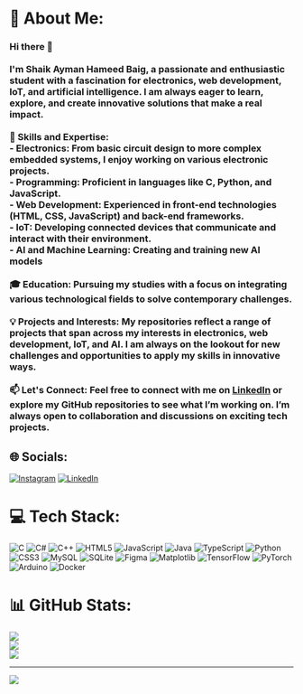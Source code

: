 # 💫 About Me:
### Hi there 👋<br><br>I'm Shaik Ayman Hameed Baig, a passionate and enthusiastic student with a fascination for electronics, web development, IoT, and artificial intelligence. I am always eager to learn, explore, and create innovative solutions that make a real impact.<br><br>🔧 Skills and Expertise:<br>- Electronics: From basic circuit design to more complex embedded systems, I enjoy working on various electronic projects.<br>- Programming: Proficient in languages like C, Python, and JavaScript.<br>- Web Development: Experienced in front-end technologies (HTML, CSS, JavaScript) and back-end frameworks.<br>- IoT: Developing connected devices that communicate and interact with their environment.<br>- AI and Machine Learning: Creating and training new AI models <br><br>🎓 Education: Pursuing my studies with a focus on integrating various technological fields to solve contemporary challenges.<br><br>💡 Projects and Interests: My repositories reflect a range of projects that span across my interests in electronics, web development, IoT, and AI. I am always on the lookout for new challenges and opportunities to apply my skills in innovative ways.<br><br>📫 Let's Connect: Feel free to connect with me on [LinkedIn](https://www.linkedin.com/in/shaik-ayman-hameed-baig-657740227/) or explore my GitHub repositories to see what I’m working on. I’m always open to collaboration and discussions on exciting tech projects.<br>


## 🌐 Socials:
[![Instagram](https://img.shields.io/badge/Instagram-%23E4405F.svg?logo=Instagram&logoColor=white)](https://instagram.com/_ayman_ez) [![LinkedIn](https://img.shields.io/badge/LinkedIn-%230077B5.svg?logo=linkedin&logoColor=white)](https://linkedin.com/in/ShaikAymanHameedBaig) 

# 💻 Tech Stack:
![C](https://img.shields.io/badge/c-%2300599C.svg?style=for-the-badge&logo=c&logoColor=white) ![C#](https://img.shields.io/badge/c%23-%23239120.svg?style=for-the-badge&logo=csharp&logoColor=white) ![C++](https://img.shields.io/badge/c++-%2300599C.svg?style=for-the-badge&logo=c%2B%2B&logoColor=white) ![HTML5](https://img.shields.io/badge/html5-%23E34F26.svg?style=for-the-badge&logo=html5&logoColor=white) ![JavaScript](https://img.shields.io/badge/javascript-%23323330.svg?style=for-the-badge&logo=javascript&logoColor=%23F7DF1E) ![Java](https://img.shields.io/badge/java-%23ED8B00.svg?style=for-the-badge&logo=openjdk&logoColor=white) ![TypeScript](https://img.shields.io/badge/typescript-%23007ACC.svg?style=for-the-badge&logo=typescript&logoColor=white) ![Python](https://img.shields.io/badge/python-3670A0?style=for-the-badge&logo=python&logoColor=ffdd54) ![CSS3](https://img.shields.io/badge/css3-%231572B6.svg?style=for-the-badge&logo=css3&logoColor=white) ![MySQL](https://img.shields.io/badge/mysql-4479A1.svg?style=for-the-badge&logo=mysql&logoColor=white) ![SQLite](https://img.shields.io/badge/sqlite-%2307405e.svg?style=for-the-badge&logo=sqlite&logoColor=white) ![Figma](https://img.shields.io/badge/figma-%23F24E1E.svg?style=for-the-badge&logo=figma&logoColor=white) ![Matplotlib](https://img.shields.io/badge/Matplotlib-%23ffffff.svg?style=for-the-badge&logo=Matplotlib&logoColor=black) ![TensorFlow](https://img.shields.io/badge/TensorFlow-%23FF6F00.svg?style=for-the-badge&logo=TensorFlow&logoColor=white) ![PyTorch](https://img.shields.io/badge/PyTorch-%23EE4C2C.svg?style=for-the-badge&logo=PyTorch&logoColor=white) ![Arduino](https://img.shields.io/badge/-Arduino-00979D?style=for-the-badge&logo=Arduino&logoColor=white) ![Docker](https://img.shields.io/badge/docker-%230db7ed.svg?style=for-the-badge&logo=docker&logoColor=white)
# 📊 GitHub Stats:
![](https://github-readme-stats.vercel.app/api?username=Shaik0Ayman&theme=dark&hide_border=false&include_all_commits=false&count_private=false)<br/>
![](https://github-readme-streak-stats.herokuapp.com/?user=Shaik0Ayman&theme=dark&hide_border=false)<br/>
![](https://github-readme-stats.vercel.app/api/top-langs/?username=Shaik0Ayman&theme=dark&hide_border=false&include_all_commits=false&count_private=false&layout=compact)

---
[![](https://visitcount.itsvg.in/api?id=Shaik0Ayman&icon=0&color=0)](https://visitcount.itsvg.in)

<!-- Proudly created with GPRM ( https://gprm.itsvg.in ) -->

